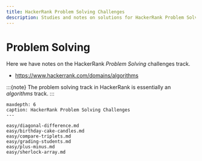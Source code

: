 ```yaml
---
title: HackerRank Problem Solving Challenges
description: Studies and notes on solutions for HackerRank Problem Solving challenges.
---
```


# Problem Solving

Here we have notes on the HackerRank _Problem Solving_ challenges track.

- <https://www.hackerrank.com/domains/algorithms>

:::{note}
The problem solving track in HackerRank is essentially an _algorithms_ track.
:::

```{toctree}
maxdepth: 6
caption: HackerRank Problem Solving Challenges
---

easy/diagonal-difference.md
easy/birthday-cake-candles.md
easy/compare-triplets.md
easy/grading-students.md
easy/plus-minus.md
easy/sherlock-array.md
```
